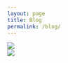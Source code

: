 ```yaml
---
layout: page
title: Blog 
permalink: /blog/
---
```


<div class="page-title">
  <img src="{{ '/assets/images/blog_title.svg' | relative_url }}"> 
</div>

<img class="placeholder" src="{{ '/assets/images/blog_placeholder.svg' | relative_url }}"> 